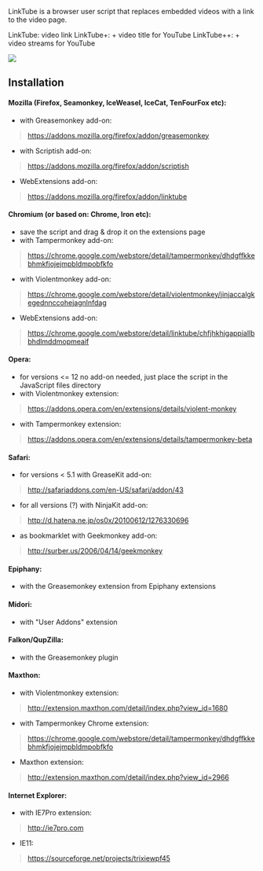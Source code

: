 
LinkTube is a browser user script that replaces embedded videos with a link to the video page.

LinkTube: video link
LinkTube+: + video title for YouTube
LinkTube++: + video streams for YouTube

![](https://raw.github.com/sebaro/LinkTube/master/Images/screenshot.png)


## Installation

#### Mozilla (Firefox, Seamonkey, IceWeasel, IceCat, TenFourFox etc):
   - with Greasemonkey add-on:
   > https://addons.mozilla.org/firefox/addon/greasemonkey
   - with Scriptish add-on:
   > https://addons.mozilla.org/firefox/addon/scriptish
   - WebExtensions add-on:
   > https://addons.mozilla.org/firefox/addon/linktube

#### Chromium (or based on: Chrome, Iron etc):
   - save the script and drag & drop it on the extensions page
   - with Tampermonkey add-on:
   > https://chrome.google.com/webstore/detail/tampermonkey/dhdgffkkebhmkfjojejmpbldmpobfkfo
   - with Violentmonkey add-on:
   > https://chrome.google.com/webstore/detail/violentmonkey/jinjaccalgkegednnccohejagnlnfdag
   - WebExtensions add-on:
   > https://chrome.google.com/webstore/detail/linktube/chfjhkhjgappiallbbhdlmddmopmeaif

#### Opera:
   - for versions <= 12 no add-on needed, just place the script in the JavaScript files directory
   - with Violentmonkey extension:
   > https://addons.opera.com/en/extensions/details/violent-monkey
   - with Tampermonkey extension:
   > https://addons.opera.com/en/extensions/details/tampermonkey-beta

#### Safari:
   - for versions < 5.1 with GreaseKit add-on:
   > http://safariaddons.com/en-US/safari/addon/43
   - for all versions (?) with NinjaKit add-on:
   > http://d.hatena.ne.jp/os0x/20100612/1276330696
   - as bookmarklet with Geekmonkey add-on:
   > http://surber.us/2006/04/14/geekmonkey

#### Epiphany:
   - with the Greasemonkey extension from Epiphany extensions

#### Midori:
   - with "User Addons" extension

#### Falkon/QupZilla:
   - with the Greasemonkey plugin

#### Maxthon:
   - with Violentmonkey extension:
   > http://extension.maxthon.com/detail/index.php?view_id=1680
   - with Tampermonkey Chrome extension:
   > https://chrome.google.com/webstore/detail/tampermonkey/dhdgffkkebhmkfjojejmpbldmpobfkfo
   - Maxthon extension:
   > http://extension.maxthon.com/detail/index.php?view_id=2966

#### Internet Explorer:
   - with IE7Pro extension:
   > http://ie7pro.com
   - IE11:
   > https://sourceforge.net/projects/trixiewpf45
